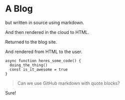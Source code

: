 # A Blog

but written in source using markdown.

And then rendered in the cloud to HTML.

Returned to the blog site.

And rendered from HTML to the user.

    async function heres_some_code() {
      doing_the_thing()
      const is_it_awesome = true
    }

> Can we use GitHub markdown with quote blocks?

Sure!
